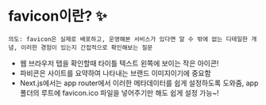 # favicon이란? ✨

`의도: favicon은 실제로 배포하고, 운영해본 서비스가 있다면 알 수 밖에 없는 디테일한 개념, 이러한 경험이 있는지 간접적으로 확인해보는 질문`

- 웹 브라우저 탭을 확인할때 타이틀 텍스트 왼쪽에 보이는 작은 아이콘!
- 파비콘은 사이트를 요약하여 나타내는 브랜드 이미지이기에 중요함
- Next.js에서는 app router에서 이러한 메타데이터를 쉽게 설정하도록 도와줌, app 폴더의 루트에 favicon.ico 파일을 넣어주기만 해도 쉽게 설정 가능~!
